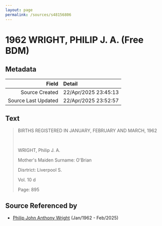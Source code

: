 ```yaml
---
layout: page
permalink: /sources/s48156806
---
```


# 1962 WRIGHT, PHILIP J. A. (Free BDM)

## Metadata
Field | Detail
---:|:---
Source Created | 22/Apr/2025 23:45:13
Source Last Updated | 22/Apr/2025 23:52:57

## Text

> BIRTHS REGISTERED IN JANUARY, FEBRUARY AND MARCH, 1962
>
> <br/>
>
> WRIGHT, Philip J. A.
>
> Mother's Maiden Surname: O'Brian
>
> Disrtrict: Liverpool S.
>
> Vol. 10 d
>
> Page: 895
>

## Source Referenced by

* [Philip John Anthony Wright](../people/@66352546@-philip-john-anthony-wright-b1962-1-d2025-2.md) (Jan/1962 - Feb/2025)
